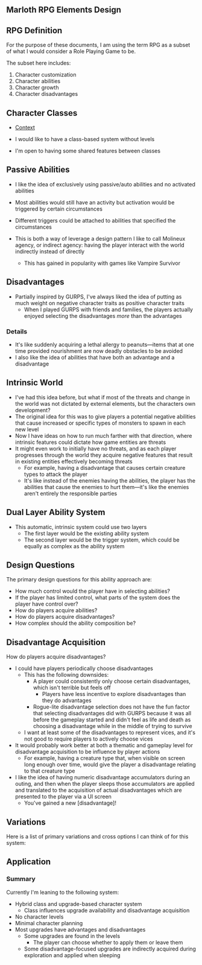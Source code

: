 ## Marloth RPG Elements Design

## RPG Definition

For the purpose of these documents, I am using the term RPG as a subset of what I would consider a Role Playing Game to be.

The subset here includes:

1. Character customization
2. Character abilities
3. Character growth
4. Character disadvantages

## Character Classes

* [Context](./rpg-context.md#character-classes)

* I would like to have a class-based system without levels
* I'm open to having some shared features between classes

## Passive Abilities

* I like the idea of exclusively using passive/auto abilities and no activated abilities
* Most abilities would still have an activity but activation would be triggered by certain circumstances
* Different triggers could be attached to abilities that specified the circumstances

* This is both a way of leverage a design pattern I like to call Molineux agency, or indirect agency: having the player interact with the world indirectly instead of directly
  * This has gained in popularity with games like Vampire Survivor

## Disadvantages

* Partially inspired by GURPS, I've always liked the idea of putting as much weight on negative character traits as positive character traits
  * When I played GURPS with friends and families, the players actually enjoyed selecting the disadvantages *more* than the advantages

### Details	

* It's like suddenly acquiring a lethal allergy to peanuts—items that at one time provided nourishment are now deadly obstacles to be avoided
* I also like the idea of abilities that have both an advantage and a disadvantage

## Intrinsic World

* I've had this idea before, but what if most of the threats and change in the world was not dictated by external elements, but the characters own development?
* The original idea for this was to give players a potential negative abilities that cause increased or specific types of monsters to spawn in each new level
* Now I have ideas on how to run much farther with that direction, where intrinsic features could dictate how game entities are threats
* It might even work to initially have no threats, and as each player progresses through the world they acquire negative features that result in existing entities effectively becoming threats
  * For example, having a disadvantage that causes certain creature types to attack the player
  * It's like instead of the enemies having the abilities, the player has the abilities that cause the enemies to hurt them—it's like the enemies aren't entirely the responsible parties

## Dual Layer Ability System

* This automatic, intrinsic system could use two layers
  * The first layer would be the existing ability system
  * The second layer would be the trigger system, which could be equally as complex as the ability system

## Design Questions

The primary design questions for this ability approach are:
* How much control would the player have in selecting abilities?
* If the player has limited control, what parts of the system does the player have control over?
* How do players acquire abilities?
* How do players acquire disadvantages?
* How complex should the ability composition be?

## Disadvantage Acquisition

How do players acquire disadvantages?

* I could have players periodically choose disadvantages
  * This has the following downsides:
    * A player could consistently only choose certain disadvantages, which isn't terrible but feels off
      * Players have less incentive to explore disadvantages than they do advantages
    * Rogue-lite disadvantage selection does not have the fun factor that selecting disadvantages did with GURPS because it was all before the gameplay started and didn't feel as life and death as choosing a disadvantage while in the middle of trying to survive
  * I want at least some of the disadvantages to represent vices, and it's not good to require players to actively choose vices
* It would probably work better at both a thematic and gameplay level for disadvantage acquisition to be influence by player actions
  * For example, having a creature type that, when visible on screen long enough over time, would give the player a disadvantage relating to that creature type
* I like the idea of having numeric disadvantage accumulators during an outing, and then when the player sleeps those accumulators are applied and translated to the acquisition of actual disadvantages which are presented to the player via a UI screen
  * You've gained a new [disadvantage]!

## Variations

Here is a list of primary variations and cross options I can think of for this system:

## Application

### Summary

Currently I'm leaning to the following system:

* Hybrid class and upgrade-based character system
  * Class influences upgrade availability and disadvantage acquisition
* No character levels
* Minimal character planning
* Most upgrades have advantages and disadvantages
  * Some upgrades are found in the levels
    * The player can choose whether to apply them or leave them
  * Some disadvantage-focused upgrades are indirectly acquired during exploration and applied when sleeping
